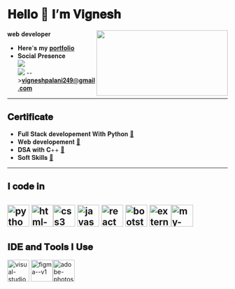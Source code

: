 # 𝐇𝐞𝐥𝐥𝐨 👋 𝐈’𝐦 𝐕𝐢𝐠𝐧𝐞𝐬𝐡
 𝐰𝐞𝐛 𝐝𝐞𝐯𝐞𝐥𝐨𝐩𝐞𝐫
 <img align="right" width="300" height='150' src="https://i.pinimg.com/originals/47/f0/34/47f0342cec72b800463bf003eac1257e.gif">
- 𝐇𝐞𝐫𝐞'𝐬 𝐦𝐲 [𝐩𝐨𝐫𝐭𝐟𝐨𝐥𝐢𝐨]()   
- 𝐒𝐨𝐜𝐢𝐚𝐥 𝐏𝐫𝐞𝐬𝐞𝐧𝐜𝐞
<br/>[<img src="https://img.shields.io/badge/LinkedIn-0077B5?style=for-the-badge&logo=LinkedIn&logoColor=white" />](https://www.linkedin.com/in/vignesh-p08)
<br/>[<img src="https://img.shields.io/badge/Gmail-D14836?style=for-the-badge&logo=gmail&logoColor=white" />]() -->[𝐯𝐢𝐠𝐧𝐞𝐬𝐡𝐩𝐚𝐥𝐚𝐧𝐢𝟐𝟒𝟗@𝐠𝐦𝐚𝐢𝐥.𝐜𝐨𝐦](vigneshpalani249@gmail.com)
---
## 𝐂𝐞𝐫𝐭𝐢𝐟𝐢𝐜𝐚𝐭𝐞
- 𝐅𝐮𝐥𝐥 𝐒𝐭𝐚𝐜𝐤 𝐝𝐞𝐯𝐞𝐥𝐨𝐩𝐞𝐦𝐞𝐧𝐭 𝐖𝐢𝐭𝐡 𝐏𝐲𝐭𝐡𝐨𝐧 [🔗]()
- 𝐖𝐞𝐛 𝐝𝐞𝐯𝐞𝐥𝐨𝐩𝐞𝐦𝐞𝐧𝐭 [🔗](https://vignesh2git.github.io/vignesh2git/VIGNESH.P_Resume(1).pdf)
- 𝐃𝐒𝐀 𝐰𝐢𝐭𝐡 𝐂++ [🔗]()
- 𝐒𝐨𝐟𝐭 𝐒𝐤𝐢𝐥𝐥𝐬 [🔗]()
---
 ## 𝐈 𝐜𝐨𝐝𝐞 𝐢𝐧
 <img width="50" height="50" src="https://img.icons8.com/color/48/python--v1.png" alt="python--v1"/> <img width="50" height="50" src="https://img.icons8.com/color/48/html-5--v1.png" alt="html-5--v1"/><img width="50" height="50" src="https://img.icons8.com/fluency/48/css3.png" alt="css3"/> <img width="50" height="50" src="https://img.icons8.com/fluency/48/javascript.png" alt="javascript"/> <img width="50" height="50" src="https://img.icons8.com/plasticine/100/react.png" alt="react"/> <img width="50" height="50" src="https://img.icons8.com/color/48/bootstrap--v2.png" alt="bootstrap--v2"/>
 <img width="50" height="50" src="https://img.icons8.com/external-tal-revivo-green-tal-revivo/36/external-django-a-high-level-python-web-framework-that-encourages-rapid-development-logo-green-tal-revivo.png" alt="external-django-a-high-level-python-web-framework-that-encourages-rapid-development-logo-green-tal-revivo"/><img width="50" height="50" src="https://img.icons8.com/color/48/my-sql.png" alt="my-sql"/>
 ---
 ## 𝐈𝐃𝐄 𝐚𝐧𝐝 𝐓𝐨𝐨𝐥𝐬 𝐈 𝐔𝐬𝐞
 <img width="50" height="50" src="https://img.icons8.com/color/48/visual-studio-code-2019.png" alt="visual-studio-code-2019"/> <img width="50" height="50" src="https://img.icons8.com/color/48/figma--v1.png" alt="figma--v1"/><img width="50" height="50" src="https://img.icons8.com/color/48/adobe-photoshop--v1.png" alt="adobe-photoshop--v1"/>
 
